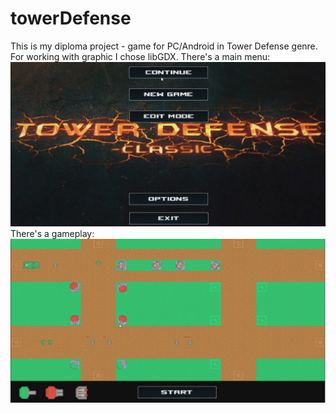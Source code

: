 # towerDefense
This is my diploma project - game for PC/Android in Tower Defense genre. For working with graphic I chose libGDX.
There's a main menu:
![alt text](https://github.com/Abhai2016/towerDefense/blob/master/images/Menu.PNG)
There's a gameplay:
![alt text](https://github.com/Abhai2016/towerDefense/blob/master/images/Gameplay.PNG)
